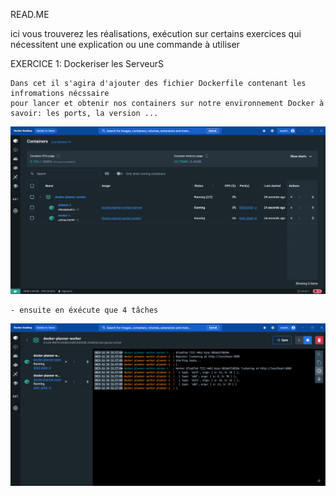 READ.ME

ici vous trouverez les réalisations, exécution sur certains exercices qui nécessitent une explication
ou une commande à utiliser

EXERCICE 1: Dockeriser les ServeurS

    Dans cet il s'agira d'ajouter des fichier Dockerfile contenant les infromations nécssaire
    pour lancer et obtenir nos containers sur notre environnement Docker à savoir: les ports, la version ... 

![Alt text](images/Exercice1_Dokerisation.png)

    - ensuite en éxécute que 4 tâches

![Alt text](images/Exercice1_(suite)_lancemant_de_4_taches.png)


